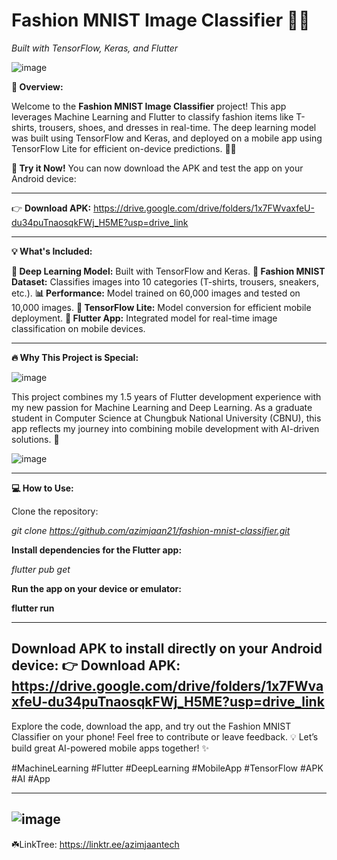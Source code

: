 # Fashion MNIST Image Classifier 📱🧠

_Built with TensorFlow, Keras, and Flutter_

![image](https://github.com/user-attachments/assets/8167cba9-810f-4662-b7ec-8e52d19ff129)


**🚀 Overview:**

Welcome to the **Fashion MNIST Image Classifier** project! This app leverages Machine Learning and Flutter to classify fashion items like T-shirts, trousers, shoes, and dresses in real-time. The deep learning model was built using TensorFlow and Keras, and deployed on a mobile app using TensorFlow Lite for efficient on-device predictions. 📲✨

**📱 Try it Now!**
You can now download the APK and test the app on your Android device:

--------------------------------------

👉 **Download APK:** https://drive.google.com/drive/folders/1x7FWvaxfeU-du34puTnaosqkFWj_H5ME?usp=drive_link

--------------------------------------

**💡 What's Included:**

**🧠 Deep Learning Model:** Built with TensorFlow and Keras.
**👗 Fashion MNIST Dataset:** Classifies images into 10 categories (T-shirts, trousers, sneakers, etc.).
**📊 Performance:** Model trained on 60,000 images and tested on 10,000 images.
**🔧 TensorFlow Lite:** Model conversion for efficient mobile deployment.
**📱 Flutter App:** Integrated model for real-time image classification on mobile devices.

---------------

**🔥 Why This Project is Special:**

![image](https://github.com/user-attachments/assets/458dd15f-8eca-487b-a5a4-0b5a1dbd357e)


This project combines my 1.5 years of Flutter development experience with my new passion for Machine Learning and Deep Learning. As a graduate student in Computer Science at Chungbuk National University (CBNU), this app reflects my journey into combining mobile development with AI-driven solutions. 🚀

![image](https://github.com/user-attachments/assets/c7dc64d7-7514-4a5b-af13-e3661a26ccca)

----------------

**💻 How to Use:**

Clone the repository:

_git clone https://github.com/azimjaan21/fashion-mnist-classifier.git_

**Install dependencies for the Flutter app:**

_flutter pub get_

**Run the app on your device or emulator:**

**flutter run**

---------------
Download APK to install directly on your Android device:
**👉 Download APK:** https://drive.google.com/drive/folders/1x7FWvaxfeU-du34puTnaosqkFWj_H5ME?usp=drive_link
---------------

Explore the code, download the app, and try out the Fashion MNIST Classifier on your phone! Feel free to contribute or leave feedback. 💡 Let’s build great AI-powered mobile apps together! ✨

#MachineLearning #Flutter #DeepLearning #MobileApp #TensorFlow #APK #AI #App


--------
![image](https://github.com/user-attachments/assets/610623a2-4266-424a-9353-7426334fe18f)
--------
☘️LinkTree: https://linktr.ee/azimjaantech
